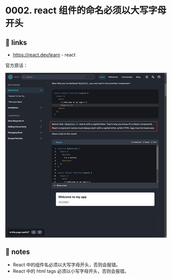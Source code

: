 # 0002. react 组件的命名必须以大写字母开头

## 🔗 links

- https://react.dev/learn - react

官方原话：

![](md-imgs/2024-09-24-11-24-37.png)

## 📒 notes

- React 中的组件名必须以大写字母开头，否则会报错。
- React 中的 html tags 必须以小写字母开头，否则会报错。
